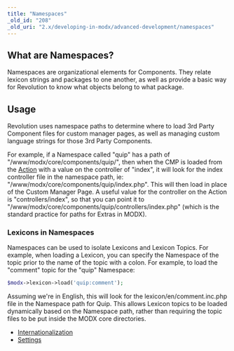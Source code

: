 ```yaml
---
title: "Namespaces"
_old_id: "208"
_old_uri: "2.x/developing-in-modx/advanced-development/namespaces"
---
```


## What are Namespaces?

Namespaces are organizational elements for Components. They relate lexicon strings and packages to one another, as well as provide a basic way for Revolution to know what objects belong to what package.

## Usage

Revolution uses namespace paths to determine where to load 3rd Party Component files for custom manager pages, as well as managing custom language strings for those 3rd Party Components.

For example, if a Namespace called "quip" has a path of "/www/modx/core/components/quip/", then when the CMP is loaded from the [Action](developing-in-modx/advanced-development/custom-manager-pages/actions-and-menus "Actions and Menus") with a value on the controller of "index", it will look for the index controller file in the namespace path, ie: "/www/modx/core/components/quip/index.php". This will then load in place of the Custom Manager Page. A useful value for the controller on the Action is "controllers/index", so that you can point it to "/www/modx/core/components/quip/controllers/index.php" (which is the standard practice for paths for Extras in MODX).

### Lexicons in Namespaces

Namespaces can be used to isolate Lexicons and Lexicon Topics. For example, when loading a Lexicon, you can specify the Namespace of the topic prior to the name of the topic with a colon. For example, to load the "comment" topic for the "quip" Namespace:

``` php 
$modx->lexicon->load('quip:comment');
```

Assuming we're in English, this will look for the lexicon/en/comment.inc.php file in the Namespace path for Quip. This allows Lexicon topics to be loaded dynamically based on the Namespace path, rather than requiring the topic files to be put inside the MODX core directories.

- [Internationalization](developing-in-modx/advanced-development/internationalization "Internationalization")
- [Settings](administering-your-site/settings "Settings")